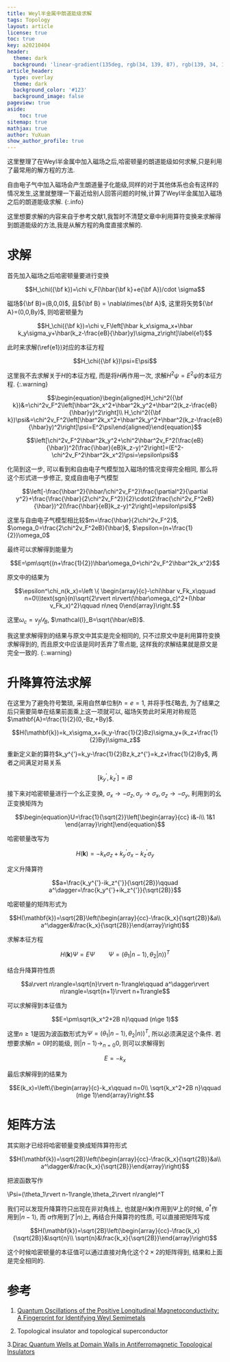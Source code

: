 ```yaml
---
title: Weyl半金属中朗道能级求解
tags: Topology 
layout: article
license: true
toc: true
key: a20210404
header:
  theme: dark
  background: 'linear-gradient(135deg, rgb(34, 139, 87), rgb(139, 34, 139))'
article_header:
  type: overlay
  theme: dark
  background_color: '#123'
  background_image: false
pageview: true
aside:
    toc: true
sitemap: true
mathjax: true
author: YuXuan
show_author_profile: true
---
```

这里整理了在Weyl半金属中加入磁场之后,哈密顿量的朗道能级如何求解,只是利用了最常用的解方程的方法.
<!--more-->
自由电子气中加入磁场会产生朗道量子化能级,同样的对于其他体系也会有这样的情况发生,这里就整理一下最近给别人回答问题的时候,计算了Weyl半金属加入磁场之后的朗道能级求解.
{:.info}

这里想要求解的内容来自于参考文献1,我暂时不清楚文章中利用算符变换来求解得到朗道能级的方法,我是从解方程的角度直接求解的.
# 求解
首先加入磁场之后哈密顿量要进行变换

$$H_\chi({\bf k})=\chi v_F(\hbar{\bf k}+e{\bf A})/cdot \sigma$$

磁场${\bf B}=(B,0,0)$, 且${\bf B} = \nabla\times{\bf A}$, 这里将矢势${\bf A}=(0,0,By)$, 则哈密顿量为

$$H_\chi({\bf k})=\chi v_F\left[\hbar k_x\sigma_x+\hbar k_y\sigma_y+\hbar(k_z-\frac{eB}{\hbar}y)\sigma_z\right]\label{e1}$$

此时来求解(\ref{e1})对应的本征方程

$$H_\chi({\bf k})\psi=E\psi$$

这里我不去求解关于$H$的本征方程, 而是将$H$再作用一次, 求解$H^2\psi=E^2\psi$的本征方程.
{:.warning}

$$\begin{equation}\begin{aligned}H_\chi^2({\bf k})&=\chi^2v_F^2\left[\hbar^2k_x^2+\hbar^2k_y^2+\hbar^2(k_z-\frac{eB}{\hbar}y)^2\right]\\
H_\chi^2({\bf k})\psi&=\chi^2v_F^2\left[\hbar^2k_x^2+\hbar^2k_y^2+\hbar^2(k_z-\frac{eB}{\hbar}y)^2\right]\psi=E^2\psi\end{aligned}\end{equation}$$

$$\left[\chi^2v_F^2\hbar^2k_y^2+\chi^2\hbar^2v_F^2(\frac{eB}{\hbar})^2(\frac{\hbar}{eB}k_z-y)^2\right]=(E^2-\chi^2v_F^2\hbar^2k_x^2)\psi=\epsilon\psi$$

化简到这一步, 可以看到和自由电子气模型加入磁场的情况变得完全相同, 那么将这个形式进一步修正, 变成自由电子气模型

$$\left[-\frac{\hbar^2}{\hbar/\chi^2v_F^2}\frac{\partial^2}{\partial y^2}+\frac{\frac{\hbar}{2\chi^2v_F^2}}{2}\cdot(2\frac{\chi^2v_F^2eB}{\hbar})^2(\frac{\hbar}{eB}k_z-y)^2\right]=\epsilon\psi$$

这里与自由电子气模型相比较$m=\frac{\hbar}{2\chi^2v_F^2}$, $\omega_0=\frac{2\chi^2v_F^2eB}{\hbar}$, $\epsilon=(n+\frac{1}{2})\omega_0$

最终可以求解得到能量为

$$E=\pm\sqrt{(n+\frac{1}{2})\hbar\omega_0+\chi^2v_F^2\hbar^2k_x^2}$$

原文中的结果为

$$\epsilon^\chi_n(k_x)=\left \{ \begin{array}{c}-\chi\hbar v_Fk_x\qquad n=0\\\text{sgn}(n)\sqrt{2\rvert n\rvert(\hbar\omega_c)^2+(\hbar v_Fk_x)^2}\qquad n\neq 0\end{array}\right.$$

这里$\omega_c=v_f/\mathcal{l}_B$, $\mathcal{l}_B=\sqrt{\hbar/eB}$. 

我这里求解得到的结果与原文中其实是完全相同的, 只不过原文中是利用算符变换求解得到的, 而且原文中应该是同时丢弃了零点能, 这样我的求解结果就是原文是完全一致的.
{:.warning}

# 升降算符法求解
在这里为了避免符号繁琐, 采用自然单位制$\hbar=e=1$, 并将手性$\xi$略去, 为了结果之后只需要简单在结果前面乘上这一项就可以, 磁场矢势此时采用对称规范$\mathbf{A}=\frac{1}{2}(0,-Bz,+By)$.

$$H(\mathbf{k})=k_x\sigma_x+(k_y-\frac{1}{2}Bz)\sigma_y+(k_z+\frac{1}{2}By)\sigma_z$$

重新定义新的算符$k_y^{'}=k_y-\frac{1}{2}Bz,k_z^{'}=k_z+\frac{1}{2}By$, 两者之间满足对易关系

$$\left[k_y^{'},k_z^{'}\right]=iB$$

接下来对哈密顿量进行一个幺正变换, $\sigma_x\rightarrow-\sigma_z,\sigma_y\rightarrow\sigma_x,\sigma_z\rightarrow-\sigma_y$, 利用到的幺正变换矩阵为

$$\begin{equation}U=\frac{1}{\sqrt{2}}\left[\begin{array}{cc}
i&-i\\
1&1
\end{array}\right]\end{equation}$$

哈密顿量改写为

$$H(\mathbf{k})=-k_x\sigma_z+k_y^{'}\sigma_x-k_z^{'}\sigma_y$$

定义升降算符

$$a=\frac{k_y^{'}-ik_z^{'}}{\sqrt{2B}}\qquad a^\dagger=\frac{k_y^{'}+ik_z^{'}}{\sqrt{2B}}$$

哈密顿量的矩阵形式为

$$H(\mathbf{k})=\sqrt{2B}\left(\begin{array}{cc}-\frac{k_x}{\sqrt{2B}}&a\\
a^\dagger&\frac{k_x}{\sqrt{2B}}\end{array}\right)$$

求解本征方程

$$H(\mathbf{k})\Psi=E\Psi\qquad \Psi=(\theta_1\rvert n-1\rangle,\theta_2\rvert n\rangle)^T$$

结合升降算符性质

$$a\rvert n\rangle=\sqrt{n}\rvert n-1\rangle\qquad a^\dagger\rvert n\rangle=\sqrt{n+1}\rvert n+1\rangle$$

可以求解得到本征值为

$$E=\pm\sqrt{k_x^2+2B n}\qquad (n\ge 1)$$

这里$n\ge 1$是因为波函数形式为$\Psi=(\theta_1\rvert n-1\rangle,\theta_2\rvert n\rangle)^T$, 所以必须满足这个条件. 若想要求解$n=0$时的能级, 则$\rvert n-1\rangle\rightarrow_{n=0}0$, 则可以求解得到

$$E=-k_x$$

最后求解得到的结果为

$$E(k_x)=\left\{\begin{array}{c}-k_x\qquad n=0\\
\sqrt{k_x^2+2B n}\qquad (n\ge 1)\end{array}\right.$$

# 矩阵方法
其实刚才已经将哈密顿量变换成矩阵算符形式

$$H(\mathbf{k})=\sqrt{2B}\left(\begin{array}{cc}-\frac{k_x}{\sqrt{2B}}&a\\
a^\dagger&\frac{k_x}{\sqrt{2B}}\end{array}\right)$$

把波函数写作

\Psi=(\theta_1\rvert n-1\rangle,\theta_2\rvert n\rangle)^T

我们可以发现升降算符只出现在非对角线上, 也就是$H(\mathbf{k})$作用到$\Psi$上的时候, $a^\dagger$作用到$\rvert n-1\rangle$, 而 $a$作用到了$\rvert n\rangle$上, 再结合升降算符的性质, 可以直接把矩阵写成

$$H(\mathbf{k})=\sqrt{2B}\left(\begin{array}{cc}-\frac{k_x}{\sqrt{2B}}&\sqrt{n}\\
\sqrt{n}&\frac{k_x}{\sqrt{2B}}\end{array}\right)$$

这个时候哈密顿量的本征值可以通过直接对角化这个$2\times 2$的矩阵得到, 结果和上面是完全相同的.

# 参考

1. [Quantum Oscillations of the Positive Longitudinal Magnetoconductivity: A Fingerprint for Identifying Weyl Semimetals](https://journals.aps.org/prl/abstract/10.1103/PhysRevLett.122.036601)

2. Topological insulator and topological superconductor

3.[Dirac Quantum Wells at Domain Walls in Antiferromagnetic Topological Insulators](https://arxiv.org/pdf/2104.00690.pdf)
